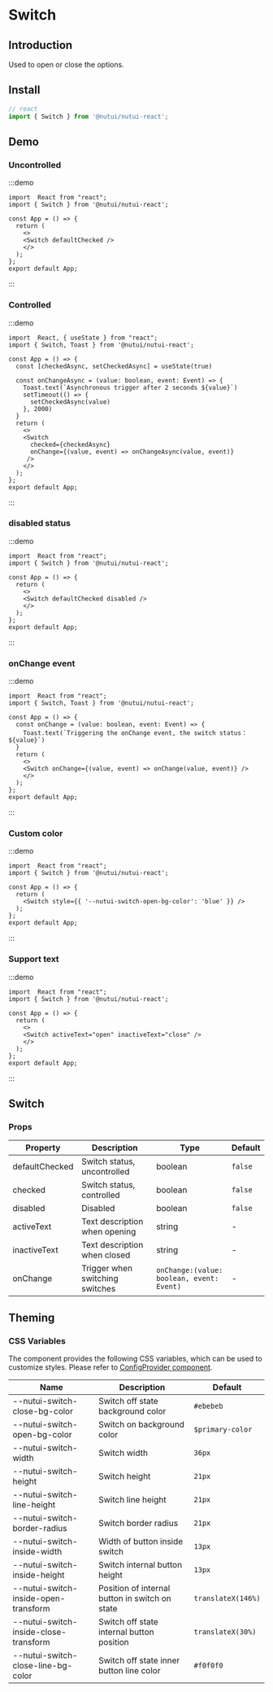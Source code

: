 #  Switch 

## Introduction

Used to open or close the options.

## Install

```ts
// react
import { Switch } from '@nutui/nutui-react';
```

## Demo

### Uncontrolled

:::demo
```tsx
import  React from "react";
import { Switch } from '@nutui/nutui-react';

const App = () => {
  return ( 
    <>   
    <Switch defaultChecked />
    </>
  );
};  
export default App;

```
:::

### Controlled

:::demo
```tsx
import  React, { useState } from "react";
import { Switch, Toast } from '@nutui/nutui-react';

const App = () => {
  const [checkedAsync, setCheckedAsync] = useState(true)
  
  const onChangeAsync = (value: boolean, event: Event) => {
    Toast.text(`Asynchronous trigger after 2 seconds ${value}`)
    setTimeout(() => {
      setCheckedAsync(value)
    }, 2000)
  }
  return ( 
    <>   
    <Switch
      checked={checkedAsync}
      onChange={(value, event) => onChangeAsync(value, event)}
     />
    </>
  );
};  
export default App;

```
:::

### disabled status

:::demo
```tsx
import  React from "react";
import { Switch } from '@nutui/nutui-react';

const App = () => {
  return ( 
    <>   
    <Switch defaultChecked disabled />
    </>
  );
};  
export default App;

```
:::

### onChange event

:::demo
```tsx
import  React from "react";
import { Switch, Toast } from '@nutui/nutui-react';

const App = () => {
  const onChange = (value: boolean, event: Event) => {
    Toast.text(`Triggering the onChange event, the switch status：${value}`)
  }
  return ( 
    <>   
    <Switch onChange={(value, event) => onChange(value, event)} />
    </>
  );
};  
export default App;

```
:::

### Custom color

:::demo
```tsx
import  React from "react";
import { Switch } from '@nutui/nutui-react';

const App = () => {
  return ( 
    <Switch style={{ '--nutui-switch-open-bg-color': 'blue' }} />
  );
};  
export default App;

```
:::
### Support text

:::demo
```tsx
import  React from "react";
import { Switch } from '@nutui/nutui-react';

const App = () => {
  return ( 
    <>   
    <Switch activeText="open" inactiveText="close" />
    </>
  );
};  
export default App;

```
:::




## Switch

### Props

| Property       | Description                           | Type          | Default      |
|----------------|------------------|---------|-----------------------|
| defaultChecked        | Switch status, uncontrolled         | boolean | `false`               |
| checked        | Switch status, controlled              | boolean | `false`    |
| disabled        | Disabled                     | boolean | `false`   |
| activeText    | Text description when opening | string  | -        |
| inactiveText  | Text description when closed  | string  | -        |
| onChange  | Trigger when switching switches | `onChange:(value: boolean, event: Event)` | - |


## Theming

### CSS Variables

The component provides the following CSS variables, which can be used to customize styles. Please refer to [ConfigProvider component](#/en-US/component/configprovider).

| Name | Description | Default |
| --- | --- | --- |
| --nutui-switch-close-bg-color | Switch off state background color | `#ebebeb` |
| --nutui-switch-open-bg-color | Switch on background color |`$primary-color` |
| --nutui-switch-width | Switch width | `36px` |
| --nutui-switch-height | Switch height  | `21px` |
| --nutui-switch-line-height | Switch line height | `21px` |
| --nutui-switch-border-radius | Switch border radius | `21px` |
| --nutui-switch-inside-width | Width of button inside switch | `13px` |
| --nutui-switch-inside-height | Switch internal button height | `13px` |
| --nutui-switch-inside-open-transform | Position of internal button in switch on state | `translateX(146%)` |
| --nutui-switch-inside-close-transform | Switch off state internal button position | `translateX(30%)` |
| --nutui-switch-close-line-bg-color | Switch off state inner button line color | `#f0f0f0` |
